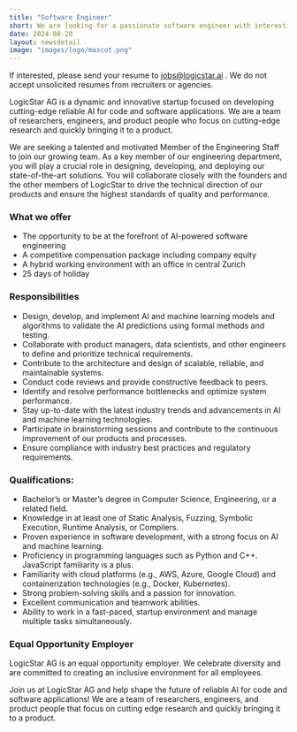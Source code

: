 ```yaml
---
title: "Software Engineer"
short: We are looking for a passionate software engineer with interesting in AI/ML.
date: 2024-08-20
layout: newsdetail
image: "images/logo/mascot.png"
---
```


If interested, please send your resume to jobs@logicstar.ai . We do not accept unsolicited resumes from recruiters or agencies.

LogicStar AG is a dynamic and innovative startup focused on developing cutting-edge reliable AI for code and software applications. We are a team of researchers, engineers, and product people who focus on cutting-edge research and quickly bringing it to a product.

We are seeking a talented and motivated Member of the Engineering Staff to join our growing team. As a key member of our engineering department, you will play a crucial role in designing, developing, and deploying our state-of-the-art solutions. You will collaborate closely with the founders and the other members of LogicStar to drive the technical direction of our products and ensure the highest standards of quality and performance.

### What we offer
  - The opportunity to be at the forefront of AI-powered software engineering
  - A competitive compensation package including company equity
  - A hybrid working environment with an office in central Zurich
  - 25 days of holiday

### Responsibilities
  - Design, develop, and implement AI and machine learning models and algorithms to validate the AI predictions using formal methods and testing.
  - Collaborate with product managers, data scientists, and other engineers to define and prioritize technical requirements.
  - Contribute to the architecture and design of scalable, reliable, and maintainable systems.
  - Conduct code reviews and provide constructive feedback to peers.
  - Identify and resolve performance bottlenecks and optimize system performance.
  - Stay up-to-date with the latest industry trends and advancements in AI and machine learning technologies.
  - Participate in brainstorming sessions and contribute to the continuous improvement of our products and processes.
  - Ensure compliance with industry best practices and regulatory requirements.

### Qualifications:
  - Bachelor’s or Master’s degree in Computer Science, Engineering, or a related field.
  - Knowledge in at least one of Static Analysis, Fuzzing, Symbolic Execution, Runtime Analysis, or Compilers.
  - Proven experience in software development, with a strong focus on AI and machine learning.
  - Proficiency in programming languages such as Python and C++. JavaScript familiarity is a plus.
  - Familiarity with cloud platforms (e.g., AWS, Azure, Google Cloud) and containerization technologies (e.g., Docker, Kubernetes).
  - Strong problem-solving skills and a passion for innovation.
  - Excellent communication and teamwork abilities.
  - Ability to work in a fast-paced, startup environment and manage multiple tasks simultaneously.

### Equal Opportunity Employer
LogicStar AG is an equal opportunity employer. We celebrate diversity and are committed to creating an inclusive environment for all employees.

Join us at LogicStar AG and help shape the future of reliable AI for code and software applications! We are a team of researchers, engineers, and product people that focus on cutting edge research and quickly bringing it to a product.